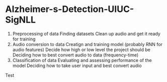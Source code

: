 # Alzheimer-s-Detection-UIUC-SigNLL

1. Preprocessing of data
   Finding datasets
   Clean up audio and get it ready for training  
2. Audio conversion to data
   Creatign and training model (probably RNN for audio features)
   Decide how high or low level the project should be
   Deciding how to best convert audio to data (frequency-time)       
3. Classification of data
   Evaluating and assessing performance of the model
   Deciding how to take user input and best convert audio

Test